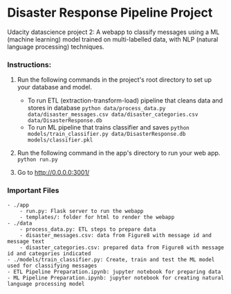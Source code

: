 # Disaster Response Pipeline Project

Udacity datascience project 2: A webapp to classify messages using a ML (machine learning) model trained on multi-labelled data, with NLP (natural language processing) techniques.

### Instructions:
1. Run the following commands in the project's root directory to set up your database and model.

    - To run ETL (extraction-transform-load) pipeline that cleans data and stores in database
        `python data/process_data.py data/disaster_messages.csv data/disaster_categories.csv data/DisasterResponse.db`
    - To run ML pipeline that trains classifier and saves
        `python models/train_classifier.py data/DisasterResponse.db models/classifier.pkl`

2. Run the following command in the app's directory to run your web app.
    `python run.py`

3. Go to http://0.0.0.0:3001/

### Important Files

    - ./app
        - run.py: Flask server to run the webapp
        - templates/: folder for html to render the webapp
    - ./data
        - process_data.py: ETL steps to prepare data 
        - disaster_messages.csv: data from Figure8 with message id and message text
        - disaster_categories.csv: prepared data from Figure8 with message id and categories indicated
    - ./models/train_classifier.py: Create, train and test the ML model used for classifying messages
    - ETL Pipeline Preparation.ipynb: jupyter notebook for preparing data
    - ML Pipeline Preparation.ipynb: jupyter notebook for creating natural language processing model

